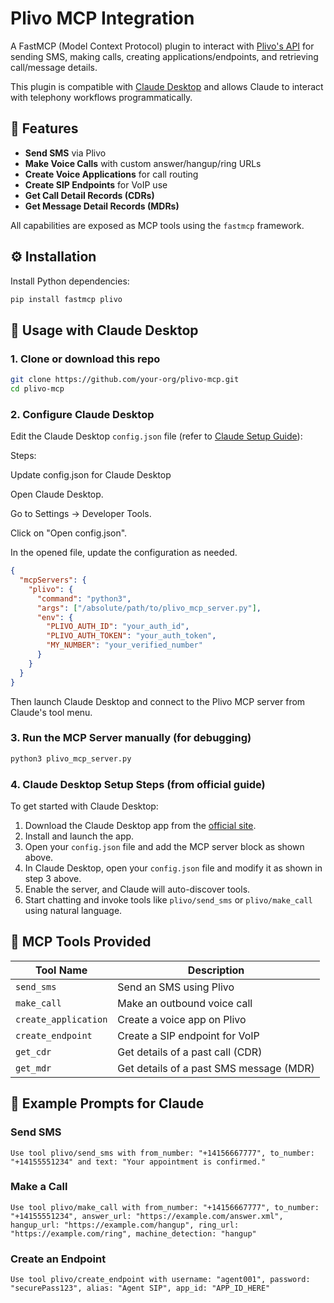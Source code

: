 # Plivo MCP Integration

A FastMCP (Model Context Protocol) plugin to interact with [Plivo's API](https://www.plivo.com/) for sending SMS, making calls, creating applications/endpoints, and retrieving call/message details.

This plugin is compatible with [Claude Desktop](https://modelcontextprotocol.io/quickstart/user) and allows Claude to interact with telephony workflows programmatically.

## 🚀 Features

- **Send SMS** via Plivo
- **Make Voice Calls** with custom answer/hangup/ring URLs
- **Create Voice Applications** for call routing
- **Create SIP Endpoints** for VoIP use
- **Get Call Detail Records (CDRs)**
- **Get Message Detail Records (MDRs)**

All capabilities are exposed as MCP tools using the `fastmcp` framework.

## ⚙️ Installation

Install Python dependencies:

```bash
pip install fastmcp plivo
```

## 📂 Usage with Claude Desktop

### 1. Clone or download this repo

```bash
git clone https://github.com/your-org/plivo-mcp.git
cd plivo-mcp
```

### 2. Configure Claude Desktop

Edit the Claude Desktop `config.json` file (refer to [Claude Setup Guide](https://modelcontextprotocol.io/quickstart/user)):

Steps:

Update config.json for Claude Desktop

Open Claude Desktop.

Go to Settings → Developer Tools.

Click on "Open config.json".

In the opened file, update the configuration as needed.

```json
{
  "mcpServers": {
    "plivo": {
      "command": "python3",
      "args": ["/absolute/path/to/plivo_mcp_server.py"],
      "env": {
        "PLIVO_AUTH_ID": "your_auth_id",
        "PLIVO_AUTH_TOKEN": "your_auth_token",
        "MY_NUMBER": "your_verified_number"
      }
    }
  }
}
```

Then launch Claude Desktop and connect to the Plivo MCP server from Claude's tool menu.

### 3. Run the MCP Server manually (for debugging)

```bash
python3 plivo_mcp_server.py
```

### 4. Claude Desktop Setup Steps (from official guide)

To get started with Claude Desktop:

1. Download the Claude Desktop app from the [official site](https://modelcontextprotocol.io/quickstart/user#downloads).
2. Install and launch the app.
3. Open your `config.json` file and add the MCP server block as shown above.
4. In Claude Desktop, open your `config.json` file and modify it as shown in step 3 above.
5. Enable the server, and Claude will auto-discover tools.
6. Start chatting and invoke tools like `plivo/send_sms` or `plivo/make_call` using natural language.

## 📝 MCP Tools Provided

| Tool Name            | Description                             |
|----------------------|-----------------------------------------|
| `send_sms`           | Send an SMS using Plivo                 |
| `make_call`          | Make an outbound voice call             |
| `create_application` | Create a voice app on Plivo             |
| `create_endpoint`    | Create a SIP endpoint for VoIP          |
| `get_cdr`            | Get details of a past call (CDR)        |
| `get_mdr`            | Get details of a past SMS message (MDR) |

## 🔧 Example Prompts for Claude

### Send SMS

```text
Use tool plivo/send_sms with from_number: "+14156667777", to_number: "+14155551234" and text: "Your appointment is confirmed."
```

### Make a Call

```text
Use tool plivo/make_call with from_number: "+14156667777", to_number: "+14155551234", answer_url: "https://example.com/answer.xml", hangup_url: "https://example.com/hangup", ring_url: "https://example.com/ring", machine_detection: "hangup"
```

### Create an Endpoint

```text
Use tool plivo/create_endpoint with username: "agent001", password: "securePass123", alias: "Agent SIP", app_id: "APP_ID_HERE"
```
